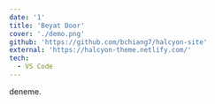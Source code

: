 ```yaml
---
date: '1'
title: 'Beyat Door'
cover: './demo.png'
github: 'https://github.com/bchiang7/halcyon-site'
external: 'https://halcyon-theme.netlify.com/'
tech:
  - VS Code
---
```


deneme.
